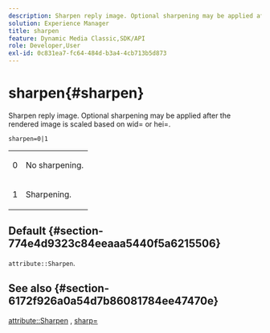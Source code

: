 ```yaml
---
description: Sharpen reply image. Optional sharpening may be applied after the rendered image is scaled based on wid= or hei=.
solution: Experience Manager
title: sharpen
feature: Dynamic Media Classic,SDK/API
role: Developer,User
exl-id: 0c831ea7-fc64-484d-b3a4-4cb713b5d873
---
```

# sharpen{#sharpen}

Sharpen reply image. Optional sharpening may be applied after the rendered image is scaled based on wid= or hei=.

 `sharpen=0|1`

<table id="simpletable_E14B914834A241BA8B5FC42F07D34EEB"> 
 <tr class="strow"> 
  <td class="stentry"> <p>0 </p></td> 
  <td class="stentry"> <p>No sharpening. </p></td> 
 </tr> 
 <tr class="strow"> 
  <td class="stentry"> <p>1 </p></td> 
  <td class="stentry"> <p>Sharpening. </p></td> 
 </tr> 
</table>

## Default {#section-774e4d9323c84eeaaa5440f5a6215506}

`attribute::Sharpen`.

## See also {#section-6172f926a0a54d7b86081784ee47470e}

[attribute::Sharpen](../../../../../ir-api/material-cat/image-rendering-api-ref/c-ir-material-catalog/c-ir-attributes-reference/r-ir-cat-sharpen.md#reference-18df922f3a3f403a97ccaaa15042e30a) , [sharp=](../../../../../ir-api/http-protocol/image-rendering-api-ref/c-ir-http-protocol-ref/c-ir-http-protocol-command-reference/r-ir-http-sharp.md#reference-acdd87f6b5de4e3a85e5d3c03022a35a)
